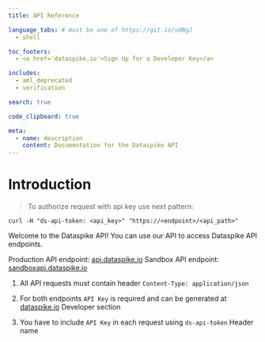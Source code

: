 ```yaml
---
title: API Reference

language_tabs: # must be one of https://git.io/vQNgJ
  - shell

toc_footers:
  - <a href='dataspike.io'>Sign Up for a Developer Key</a>

includes:
  - aml_deprecated
  - verification

search: true

code_clipboard: true

meta:
  - name: description
    content: Documentation for the Dataspike API
---
```


# Introduction

> To authorize request with api key use next pattern:

```shell
curl -H "ds-api-token: <api_key>" "https://<endpoint>/<api_path>"
```

Welcome to the Dataspike API! You can use our API to access Dataspike API endpoints.

Production API endpoint: [api.dataspike.io](api.dataspike.io)
Sandbox API endpoint: [sandboxapi.dataspike.io](sandboxapi.dataspike.io)

1. All API requests must contain header `Content-Type: application/json`

2. For both endpoints `API Key` is required and can be generated at [dataspike.io](dataspike.io) Developer section

3. You have to include `API Key` in each request using `ds-api-token` Header name

